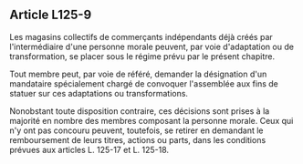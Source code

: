 Article L125-9
----
Les magasins collectifs de commerçants indépendants déjà créés par
l'intermédiaire d'une personne morale peuvent, par voie d'adaptation ou de
transformation, se placer sous le régime prévu par le présent chapitre.

Tout membre peut, par voie de référé, demander la désignation d'un mandataire
spécialement chargé de convoquer l'assemblée aux fins de statuer sur ces
adaptations ou transformations.

Nonobstant toute disposition contraire, ces décisions sont prises à la majorité
en nombre des membres composant la personne morale. Ceux qui n'y ont pas
concouru peuvent, toutefois, se retirer en demandant le remboursement de leurs
titres, actions ou parts, dans les conditions prévues aux articles L. 125-17 et
L. 125-18.
